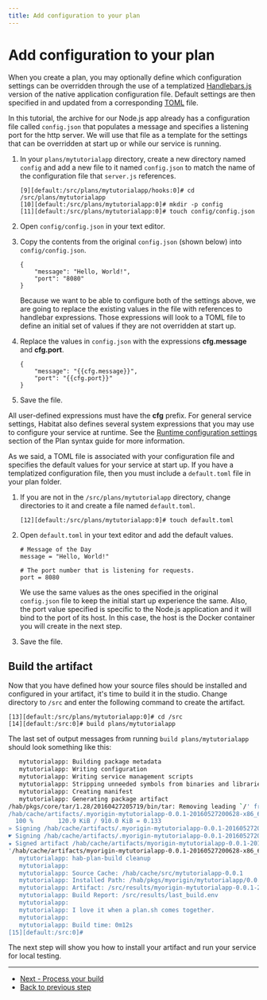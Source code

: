 ```yaml
---
title: Add configuration to your plan
---
```


# Add configuration to your plan
When you create a plan, you may optionally define which configuration settings can be overridden through the use of a templatized [Handlebars.js](https:handlebars.js.com) version of the native application configuration file. Default settings are then specified in and updated from a corresponding [TOML](https://github.com/toml-lang/toml) file.  

In this tutorial, the archive for our Node.js app already has a configuration file called `config.json` that populates a message and specifies a listening port for the http server. We will use that file as a template for the settings that can be overridden at start up or while our service is running.

1. In your `plans/mytutorialapp` directory, create a new directory named `config` and add a new file to it named `config.json` to match the name of the configuration file that `server.js` references.

       [9][default:/src/plans/mytutorialapp/hooks:0]# cd /src/plans/mytutorialapp
       [10][default:/src/plans/mytutorialapp:0]# mkdir -p config
       [11][default:/src/plans/mytutorialapp:0]# touch config/config.json


2. Open `config/config.json` in your text editor.
3. Copy the contents from the original `config.json` (shown below) into `config/config.json`.

       {
           "message": "Hello, World!",
           "port": "8080"
       }

    Because we want to be able to configure both of the settings above, we are going to replace the existing values in the file with references to handlebar expressions. Those expressions will look to a TOML file to define an initial set of values if they are not overridden at start up.

4. Replace the values in `config.json` with the expressions **cfg.message** and **cfg.port**.

       {
           "message": "{{cfg.message}}",
           "port": "{{cfg.port}}"
       }

5. Save the file.

All user-defined expressions must have the **cfg** prefix. For general service settings, Habitat also defines several system expressions that you may use to configure your service at runtime. See the [Runtime configuration settings](/docs/plan-syntax#runtime-configuration-settings) section of the Plan syntax guide for more information.

As we said, a TOML file is associated with your configuration file and specifies the default values for your service at start up. If you have a templatized configuration file, then you must include a `default.toml` file in your plan folder.

1. If you are not in the `/src/plans/mytutorialapp` directory, change directories to it and create a file named `default.toml`.

       [12][default:/src/plans/mytutorialapp:0]# touch default.toml

2. Open `default.toml` in your text editor and add the default values.

       # Message of the Day
       message = "Hello, World!"

       # The port number that is listening for requests.
       port = 8080

    We use the same values as the ones specified in the original `config.json` file to keep the initial start up experience the same. Also, the port value specified is specific to the Node.js application and it will bind to the port of its host. In this case, the host is the Docker container you will create in the next step.

3. Save the file.

## Build the artifact
Now that you have defined how your source files should be installed and configured in your artifact, it's time to build it in the studio. Change directory to `/src` and enter the following command to create the artifact.

    [13][default:/src/plans/mytutorialapp:0]# cd /src
    [14][default:/src:0]# build plans/mytutorialapp

The last set of output messages from running `build plans/mytutorialapp` should look something like this:

~~~ bash
   mytutorialapp: Building package metadata
   mytutorialapp: Writing configuration
   mytutorialapp: Writing service management scripts
   mytutorialapp: Stripping unneeded symbols from binaries and libraries
   mytutorialapp: Creating manifest
   mytutorialapp: Generating package artifact
/hab/pkgs/core/tar/1.28/20160427205719/bin/tar: Removing leading `/' from member names
/hab/cache/artifacts/.myorigin-mytutorialapp-0.0.1-20160527200628-x86_64-linux.tar (1/1)
  100 %       120.9 KiB / 910.0 KiB = 0.133
» Signing /hab/cache/artifacts/.myorigin-mytutorialapp-0.0.1-20160527200628-x86_64-linux.tar.xz
☛ Signing /hab/cache/artifacts/.myorigin-mytutorialapp-0.0.1-20160527200628-x86_64-linux.tar.xz with myorigin-20160527200622 to create /hab/cache/artifacts/myorigin-mytutorialapp-0.0.1-20160527200628-x86_64-linux.hart
★ Signed artifact /hab/cache/artifacts/myorigin-mytutorialapp-0.0.1-20160527200628-x86_64-linux.hart.
'/hab/cache/artifacts/myorigin-mytutorialapp-0.0.1-20160527200628-x86_64-linux.hart' -> '/src/results/myorigin-mytutorialapp-0.0.1-20160527200628-x86_64-linux.hart'
   mytutorialapp: hab-plan-build cleanup
   mytutorialapp:
   mytutorialapp: Source Cache: /hab/cache/src/mytutorialapp-0.0.1
   mytutorialapp: Installed Path: /hab/pkgs/myorigin/mytutorialapp/0.0.1/20160527200628
   mytutorialapp: Artifact: /src/results/myorigin-mytutorialapp-0.0.1-20160527200628-x86_64-linux.hart
   mytutorialapp: Build Report: /src/results/last_build.env
   mytutorialapp:
   mytutorialapp: I love it when a plan.sh comes together.
   mytutorialapp:
   mytutorialapp: Build time: 0m12s
[15][default:/src:0]#
~~~

The next step will show you how to install your artifact and run your service for local testing.

<hr>
<ul class="main-content--button-nav">
  <li><a href="/tutorials/getting-started-process-build" class="button cta">Next - Process your build</a></li>
  <li><a href="/tutorials/getting-started-add-hooks/">Back to previous step</a></li>
</ul>
